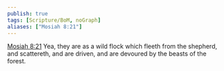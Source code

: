 ```yaml
---
publish: true
tags: [Scripture/BoM, noGraph]
aliases: ["Mosiah 8:21"]
---
```

[Mosiah 8:21](https://churchofjesuschrist.org/study/scriptures/bofm/mosiah/8?lang=eng&id=p21#p21) Yea, they are as a wild flock which fleeth from the shepherd, and scattereth, and are driven, and are devoured by the beasts of the forest.




